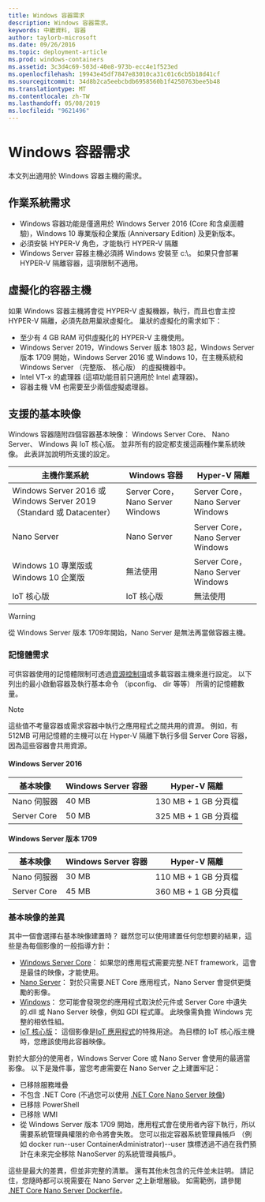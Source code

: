 ```yaml
---
title: Windows 容器需求
description: Windows 容器需求。
keywords: 中繼資料, 容器
author: taylorb-microsoft
ms.date: 09/26/2016
ms.topic: deployment-article
ms.prod: windows-containers
ms.assetid: 3c3d4c69-503d-40e8-973b-ecc4e1f523ed
ms.openlocfilehash: 19943e45df7847e83010ca31c01c6cb5b18d41cf
ms.sourcegitcommit: 34d8b2ca5eebcbdb6958560b1f4250763bee5b48
ms.translationtype: MT
ms.contentlocale: zh-TW
ms.lasthandoff: 05/08/2019
ms.locfileid: "9621496"
---
```

# <a name="windows-container-requirements"></a>Windows 容器需求

本文列出適用於 Windows 容器主機的需求。

## <a name="os-requirements"></a>作業系統需求

- Windows 容器功能是僅適用於 Windows Server 2016 (Core 和含桌面體驗)，Windows 10 專業版和企業版 (Anniversary Edition) 及更新版本。
- 必須安裝 HYPER-V 角色，才能執行 HYPER-V 隔離
- Windows Server 容器主機必須將 Windows 安裝至 c:\。 如果只會部署 HYPER-V 隔離容器，這項限制不適用。

## <a name="virtualized-container-hosts"></a>虛擬化的容器主機

如果 Windows 容器主機將會從 HYPER-V 虛擬機器，執行，而且也會主控 HYPER-V 隔離，必須先啟用巢狀虛擬化。 巢狀的虛擬化的需求如下：

- 至少有 4 GB RAM 可供虛擬化的 HYPER-V 主機使用。
- Windows Server 2019，Windows Server 版本 1803 起，Windows Server 版本 1709 開始，Windows Server 2016 或 Windows 10，在主機系統和 Windows Server （完整版、 核心版） 的虛擬機器中。
- Intel VT-x 的處理器 (這項功能目前只適用於 Intel 處理器)。
- 容器主機 VM 也需要至少兩個虛擬處理器。

## <a name="supported-base-images"></a>支援的基本映像

Windows 容器隨附四個容器基本映像： Windows Server Core、 Nano Server、 Windows 與 IoT 核心版。 並非所有的設定都支援這兩種作業系統映像。 此表詳加說明所支援的設定。

|主機作業系統|Windows 容器|Hyper-V 隔離|
|---------------------|-----------------|-----------------|
|Windows Server 2016 或 Windows Server 2019 （Standard 或 Datacenter）|Server Core，Nano Server Windows|Server Core，Nano Server Windows|
|Nano Server|Nano Server|Server Core，Nano Server Windows|
|Windows 10 專業版或 Windows 10 企業版|無法使用|Server Core，Nano Server Windows|
|IoT 核心版|IoT 核心版|無法使用|

> [!WARNING]  
> 從 Windows Server 版本 1709年開始，Nano Server 是無法再當做容器主機。

### <a name="memory-requirements"></a>記憶體需求

可供容器使用的記憶體限制可透過[資源控制項](https://docs.microsoft.com/virtualization/windowscontainers/manage-containers/resource-controls)或多載容器主機來進行設定。  以下列出的最小啟動容器及執行基本命令 （ipconfig、 dir 等等） 所需的記憶體數量。

>[!NOTE]
>這些值不考量容器或需求容器中執行之應用程式之間共用的資源。  例如，有 512MB 可用記憶體的主機可以在 Hyper-V 隔離下執行多個 Server Core 容器，因為這些容器會共用資源。

#### <a name="windows-server-2016"></a>Windows Server 2016

| 基本映像  | Windows Server 容器 | Hyper-V 隔離    |
| ----------- | ------------------------ | -------------------- |
| Nano 伺服器 | 40 MB                     | 130 MB + 1 GB 分頁檔 |
| Server Core | 50 MB                     | 325 MB + 1 GB 分頁檔 |

#### <a name="windows-server-version-1709"></a>Windows Server 版本 1709

| 基本映像  | Windows Server 容器 | Hyper-V 隔離    |
| ----------- | ------------------------ | -------------------- |
| Nano 伺服器 | 30 MB                     | 110 MB + 1 GB 分頁檔 |
| Server Core | 45 MB                     | 360 MB + 1 GB 分頁檔 |

### <a name="base-image-differences"></a>基本映像的差異

其中一個會選擇右基本映像建置時？ 雖然您可以使用建置任何您想要的結果，這些是為每個影像的一般指導方針：

- [Windows Server Core](https://hub.docker.com/_/microsoft-windows-servercore)： 如果您的應用程式需要完整.NET framework，這會是最佳的映像，才能使用。
- [Nano Server](https://hub.docker.com/_/microsoft-windows-nanoserver)： 對於只需要.NET Core 應用程式，Nano Server 會提供更獎勵的影像。
- [Windows](https://hub.docker.com/_/microsoft-windowsfamily-windows)： 您可能會發現您的應用程式取決於元件或 Server Core 中遺失的.dll 或 Nano Server 映像，例如 GDI 程式庫。 此映像需負擔 Windows 完整的相依性組。
- [IoT 核心版](https://hub.docker.com/_/microsoft-windows-iotcore)： 這個影像是[IoT 應用程式](https://developer.microsoft.com/windows/iot)的特殊用途。 為目標的 IoT 核心版主機時，您應該使用此容器映像。

對於大部分的使用者，Windows Server Core 或 Nano Server 會使用的最適當影像。 以下是幾件事，當您考慮需要在 Nano Server 之上建置牢記：

- 已移除服務堆疊
- 不包含 .NET Core (不過您可以使用 [.NET Core Nano Server 映像](https://hub.docker.com/r/microsoft/dotnet/))
- 已移除 PowerShell
- 已移除 WMI
- 從 Windows Server 版本 1709 開始，應用程式會在使用者內容下執行，所以需要系統管理員權限的命令將會失敗。 您可以指定容器系統管理員帳戶 （例如 docker run--user ContainerAdministrator)--user 旗標透過不過在我們預計在未來完全移除 NanoServer 的系統管理員帳戶。

這些是最大的差異，但並非完整的清單。 還有其他未包含的元件並未註明。 請記住，您隨時都可以視需要在 Nano Server 之上新增層級。 如需範例，請參閱 [.NET Core Nano Server Dockerfile](https://github.com/dotnet/dotnet-docker/blob/master/2.1/sdk/nanoserver-1803/amd64/Dockerfile)。